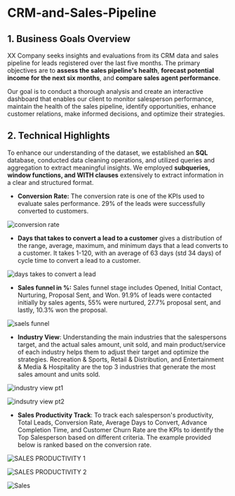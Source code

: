 # CRM-and-Sales-Pipeline

## 1. Business Goals Overview
XX Company seeks insights and evaluations from its CRM data and sales pipeline for leads registered over the last five months. The primary objectives are to **assess the sales pipeline's health**, **forecast potential income for the next six months**, and **compare sales agent performance**.

Our goal is to conduct a thorough analysis and create an interactive dashboard that enables our client to monitor salesperson performance, maintain the health of the sales pipeline, identify opportunities, enhance customer relations, make informed decisions, and optimize their strategies. 

## 2. Technical Highlights

To enhance our understanding of the dataset, we established an **SQL**  database, conducted data cleaning operations, and utilized queries and aggregation to extract meaningful insights. We employed **subqueries, window functions, and WITH clauses** extensively to extract information in a clear and structured format.

* **Conversion Rate:** The conversion rate is one of the KPIs used to evaluate sales performance.  29% of the leads were successfully converted to customers. 

![conversion rate](https://github.com/user-attachments/assets/4ae750e8-abc2-409a-961f-44664c6bf0bf)
* **Days that takes to convert a lead to a customer** gives a distribution of the range, average, maximum, and minimum days that a lead converts to a customer. It takes 1-120, with an average of 63 days (std 34 days) of cycle time to convert a lead to a customer.
  
![days takes to convert a lead](https://github.com/user-attachments/assets/3b34ef9c-9d0e-4948-b807-39d9b978abd9)

* **Sales funnel in %:** Sales funnel stage includes Opened, Initial Contact, Nurturing, Proposal Sent, and Won. 91.9% of leads were contacted initially by sales agents, 55% were nurtured, 27.7% proposal sent, and lastly, 10.3% won the proposal.

![saels funnel](https://github.com/user-attachments/assets/adb904a5-b330-4a92-a343-0a064b6e4422)

* **Industry View**: Understanding the main industries that the salespersons target, and the actual sales amount, unit sold, and main product/service of each industry helps them to adjust their target and optimize the strategies. Recreation & Sports, Retail & Distribution, and Entertainment & Media & Hospitality are the top 3 industries that generate the most sales amount and units sold.

![industry view pt1](https://github.com/user-attachments/assets/40b16b58-d3cd-4ece-b30f-0221be498383)

![indsutry view pt2](https://github.com/user-attachments/assets/f6ba08cb-abd7-4224-a2da-f13f352559f0)

* **Sales Productivity Track**: To track each salesperson's productivity, Total Leads, Conversion Rate, Average Days to Convert, Advance Completion Time, and Customer Churn Rate are the KPIs to identify the Top Salesperson based on different criteria. The example provided below is ranked based on the conversion rate. 

![SALES PRODUCTIVITY 1](https://github.com/user-attachments/assets/20c95991-2e38-4f41-b5ec-12aa4e2074a2)

![SALES PRODUCTIVITY 2](https://github.com/user-attachments/assets/91b1cd66-ab72-4913-91a4-0ad494acd518)

![Sales](https://github.com/user-attachments/assets/6c1e22fe-2f7b-4eaf-9a25-812273bde744)


